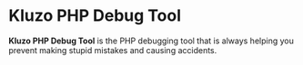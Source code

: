 # Kluzo PHP Debug Tool

**Kluzo PHP Debug Tool** is the PHP debugging tool that is always helping you prevent making stupid mistakes and causing accidents.
